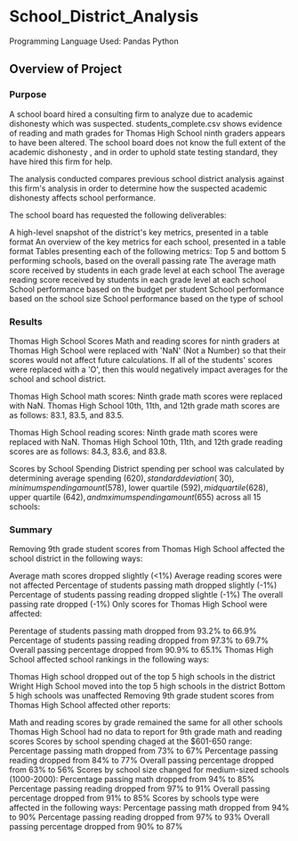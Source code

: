 # School_District_Analysis
 Programming Language Used: Pandas Python

## Overview of Project

### Purpose
A school board hired a consulting firm to analyze due to academic dishonesty which was suspected. 
students_complete.csv shows evidence of reading and math grades for Thomas High School ninth graders appears to have been altered. The school board does not know the full extent of the academic dishonesty , and in order to uphold state testing standard, they have hired this firm for help.

The analysis conducted compares previous school district analysis against this firm's analysis in order to determine how the suspected academic dishonesty affects school performance.

The school board has requested the following deliverables:

A high-level snapshot of the district's key metrics, presented in a table format
An overview of the key metrics for each school, presented in a table format
Tables presenting each of the following metrics:
Top 5 and bottom 5 performing schools, based on the overall passing rate
The average math score received by students in each grade level at each school
The average reading score received by students in each grade level at each school
School performance based on the budget per student
School performance based on the school size
School performance based on the type of school

### Results
Thomas High School Scores
Math and reading scores for ninth graders at Thomas High School were replaced with 'NaN' (Not a Number) so that their scores would not affect future calculations. If all of the students' scores were replaced with a 'O', then this would negatively impact averages for the school and school district.

Thomas High School math scores:
Ninth grade math scores were replaced with NaN. Thomas High School 10th, 11th, and 12th grade math scores are as follows: 83.1, 83.5, and 83.5.

Thomas High School reading scores:
Ninth grade math scores were replaced with NaN. Thomas High School 10th, 11th, and 12th grade reading scores are as follows: 84.3, 83.6, and 83.8.

Scores by School Spending
District spending per school was calculated by determining average spending ($620), standard deviation (~30), minimum spending amount ($578), lower quartile ($592), mid quartile ($628), upper quartile ($642), and mximum spending amount ($655) across all 15 schools: 

### Summary
Removing 9th grade student scores from Thomas High School affected the school district in the following ways:

Average math scores dropped slightly (<1%)
Average reading scores were not affected
Percentage of students passing math dropped slightly (-1%)
Percentage of students passing reading dropped slightle (-1%)
The overall passing rate dropped (-1%)
Only scores for Thomas High School were affected:

Perentage of students passing math dropped from 93.2% to 66.9%
Percentage of students passing reading dropped from 97.3% to 69.7%
Overall passing percentage dropped from 90.9% to 65.1%
Thomas High School affected school rankings in the following ways:

Thomas High school dropped out of the top 5 high schools in the district
Wright High School moved into the top 5 high schools in the district
Bottom 5 high schools was unaffected
Removing 9th grade student scores from Thomas High School affected other reports:

Math and reading scores by grade remained the same for all other schools
Thomas High School had no data to report for 9th grade math and reading scores
Scores by school spending chaged at the $601-650 range:
Percentage passing math dropped from 73% to 67%
Percentage passing reading dropped from 84% to 77%
Overall passing percentage dropped from 63% to 56%
Scores by school size changed for medium-sized schools (1000-2000):
Percentage passing math dropped from 94% to 85%
Percentage passing reading dropped from 97% to 91%
Overall passing percentage dropped from 91% to 85%
Scores by schools type were affected in the following ways:
Percentage passing math dropped from 94% to 90%
Percentage passing reading dropped from 97% to 93%
Overall passing percentage dropped from 90% to 87%




